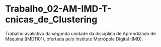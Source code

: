 # Trabalho_02-AM-IMD-T-cnicas_de_Clustering
Trabalho avaliativo da segunda unidade da disciplina de Aprendizado de Máquina (IMD1101), ofertada pelo Instituto Metrópole Digital (IMD).
